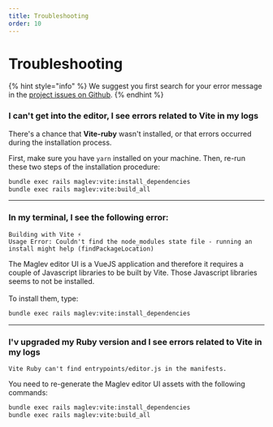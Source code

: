 ```yaml
---
title: Troubleshooting
order: 10
---
```


# Troubleshooting

{% hint style="info" %}
We suggest you first search for your error message in the [project issues on Github](https://github.com/maglevhq/maglev-core/issues). 
{% endhint %}

### I can't get into the editor, I see errors related to Vite in my logs

There's a chance that **Vite-ruby** wasn't installed, or that errors occurred during the installation process. 

First, make sure you have `yarn` installed on your machine. Then, re-run these two steps of the installation procedure:

```bash
bundle exec rails maglev:vite:install_dependencies
bundle exec rails maglev:vite:build_all
```

***

### In my terminal, I see the following error:

```
Building with Vite ⚡️
Usage Error: Couldn't find the node_modules state file - running an install might help (findPackageLocation)
```

The Maglev editor UI is a VueJS application and therefore it requires a couple of Javascript libraries to be built by Vite. Those Javascript libraries seems to not be installed. \
\
To install them, type:

```bash
bundle exec rails maglev:vite:install_dependencies
```

***

### I'v upgraded my Ruby version and I see errors related to Vite in my logs

```
Vite Ruby can't find entrypoints/editor.js in the manifests.
```

You need to re-generate the Maglev editor UI assets with the following commands:

```bash
bundle exec rails maglev:vite:install_dependencies
bundle exec rails maglev:vite:build_all
```

